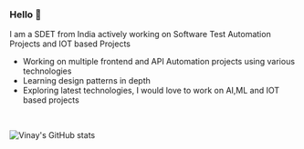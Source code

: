### Hello 👋

I am a SDET from India actively working on Software Test Automation Projects and IOT based Projects

- Working on multiple frontend and API Automation projects using various technologies
- Learning design patterns in depth
- Exploring latest technologies, I would love to work on AI,ML and IOT based projects
<br>

![Vinay's GitHub stats](https://github-readme-stats.vercel.app/api?username=SamuelVinay91)
